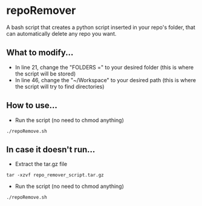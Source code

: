 # repoRemover

A bash script that creates a python script inserted in your repo's folder, that can automatically delete any repo you want.

## What to modify...

* In line 21, change the "FOLDERS =" to your desired folder (this is where the script will be stored)
* In line 46, change the "~/Workspace" to your desired path (this is where the script will try to find directories)

## How to use...

* Run the script (no need to chmod anything)

```
./repoRemove.sh 
```

## In case it doesn't run...

* Extract the tar.gz file

```
tar -xzvf repo_remover_script.tar.gz
```

* Run the script (no need to chmod anything)

```
./repoRemove.sh 
```
